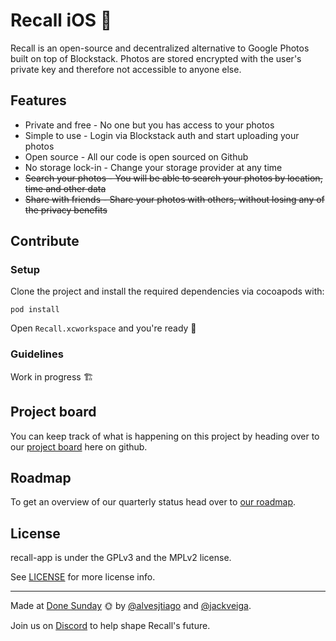 # Recall iOS 📸

Recall is an open-source and decentralized alternative to Google Photos built on top of Blockstack. Photos are stored encrypted with the user's private key and therefore not accessible to anyone else.

## Features

- Private and free - No one but you has access to your photos
- Simple to use - Login via Blockstack auth and start uploading your photos
- Open source - All our code is open sourced on Github
- No storage lock-in -  Change your storage provider at any time
- ~~Search your photos - You will be able to search your photos by location, time and other data~~
- ~~Share with friends - Share your photos with others, without losing any of the privacy benefits~~

## Contribute

### Setup

Clone the project and install the required dependencies via cocoapods with:

`pod install`

Open `Recall.xcworkspace` and you're ready 🎉

### Guidelines

Work in progress 🏗

## Project board

You can keep track of what is happening on this project by heading over to our [project board](https://github.com/orgs/recall-photos/projects/1) here on github.

## Roadmap

To get an overview of our quarterly status head over to [our roadmap](https://www.notion.so/donesunday/77d1873c848c4e7c9f4ea8e22e76d882?v=e9b345dc2c104071ad61a74b7ada3322).

## License

recall-app is under the GPLv3 and the MPLv2 license.

See [LICENSE](https://github.com/recall-photos/recall-ios/blob/master/LICENSE) for more license info.

---

Made at [Done Sunday](http://donesunday.com/) 🌞 by [@alvesjtiago](https://twitter.com/alvesjtiago) and [@jackveiga](https://twitter.com/jackveiga).

Join us on [Discord](https://discord.gg/JpCBs2X) to help shape Recall's future.
